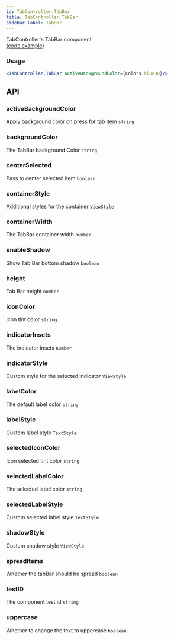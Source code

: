 ```yaml
---
id: TabController.TabBar
title: TabController.TabBar
sidebar_label: TabBar
---
```


TabController's TabBar component  
[(code example)](https://github.com/wix/react-native-ui-lib/blob/master/demo/src/screens/componentScreens/TabControllerScreen/index.tsx)
<div style={{display: 'flex', flexDirection: 'row', overflowX: 'auto', maxHeight: '500px', alignItems: 'center'}}></div>

### Usage
``` jsx live
<TabController.TabBar activeBackgroundColor={Colors.blue30}/>
```
## API
### activeBackgroundColor
Apply background color on press for tab item
`string ` 

### backgroundColor
The TabBar background Color
`string ` 

### centerSelected
Pass to center selected item
`boolean ` 

### containerStyle
Additional styles for the container
`ViewStyle ` 

### containerWidth
The TabBar container width
`number ` 

### enableShadow
Show Tab Bar bottom shadow
`boolean ` 

### height
Tab Bar height
`number ` 

### iconColor
Icon tint color
`string ` 

### indicatorInsets
The indicator insets
`number ` 

### indicatorStyle
Custom style for the selected indicator
`ViewStyle ` 

### labelColor
The default label color
`string ` 

### labelStyle
Custom label style
`TextStyle ` 

### selectedIconColor
Icon selected tint color
`string ` 

### selectedLabelColor
The selected label color
`string ` 

### selectedLabelStyle
Custom selected label style
`TextStyle ` 

### shadowStyle
Custom shadow style
`ViewStyle ` 

### spreadItems
Whether the tabBar should be spread
`boolean ` 

### testID
The component test id
`string ` 

### uppercase
Whether to change the text to uppercase
`boolean ` 


